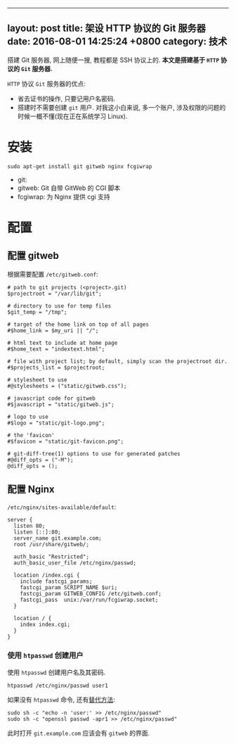 
---
layout: post
title: 架设 HTTP 协议的 Git 服务器
date: 2016-08-01 14:25:24 +0800
category: 技术
---
搭建 Git 服务器, 网上随便一搜, 教程都是 SSH 协议上的. **本文是搭建基于 `HTTP` 协议的 `Git` 服务器.**

`HTTP` 协议 `Git` 服务器的优点:
- 省去证书的操作, 只要记用户名密码.
- 搭建时不需要创建 `git` 用户. 对我这小白来说, 多一个账户, 涉及权限的问题的时候一概不懂(现在正在系统学习 Linux).

# 安装
```shell
sudo apt-get install git gitweb nginx fcgiwrap
```
- git:
- gitweb: Git 自带 GitWeb 的 CGI 脚本
- fcgiwrap: 为 Nginx 提供 cgi 支持

# 配置

## 配置 gitweb

根据需要配置 `/etc/gitweb.conf`:

```shell
# path to git projects (<project>.git)
$projectroot = "/var/lib/git";

# directory to use for temp files
$git_temp = "/tmp";

# target of the home link on top of all pages
#$home_link = $my_uri || "/";

# html text to include at home page
#$home_text = "indextext.html";

# file with project list; by default, simply scan the projectroot dir.
#$projects_list = $projectroot;

# stylesheet to use
#@stylesheets = ("static/gitweb.css");

# javascript code for gitweb
#$javascript = "static/gitweb.js";

# logo to use
#$logo = "static/git-logo.png";

# the 'favicon'
#$favicon = "static/git-favicon.png";

# git-diff-tree(1) options to use for generated patches
#@diff_opts = ("-M");
@diff_opts = ();
```

## 配置 Nginx

`/etc/nginx/sites-available/default`:

```nginx
server {
  listen 80;
  listen [::]:80;
  server_name git.example.com;
  root /usr/share/gitweb/;

  auth_basic "Restricted";
  auth_basic_user_file /etc/nginx/passwd;

  location /index.cgi {
    include fastcgi_params;
    fastcgi_param SCRIPT_NAME $uri;
    fastcgi_param GITWEB_CONFIG /etc/gitweb.conf;
    fastcgi_pass  unix:/var/run/fcgiwrap.socket;
  }

  location / {
    index index.cgi;
  }
}
```

### 使用 `htpasswd` 创建用户

使用 `htpasswd` 创建用户名及其密码.

```shell
htpasswd /etc/nginx/passwd user1
```

如果没有 `htpasswd` 命令, 还有[替代方法](https://www.digitalocean.com/community/tutorials/how-to-set-up-password-authentication-with-nginx-on-ubuntu-14-04):

```shell
sudo sh -c "echo -n 'user:' >> /etc/nginx/passwd"
sudo sh -c "openssl passwd -apr1 >> /etc/nginx/passwd"
```

此时打开 `git.example.com` 应该会有 `gitweb` 的界面.

